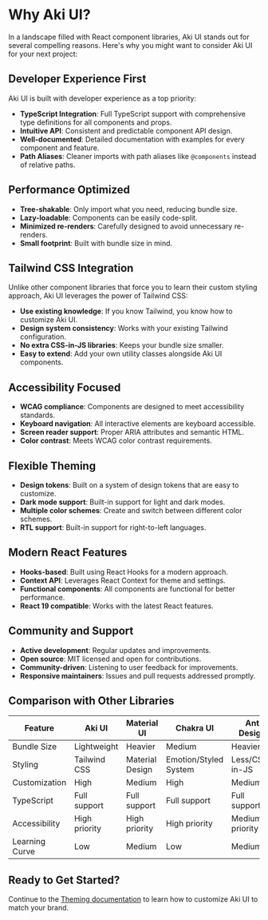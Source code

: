 # Why Aki UI?

In a landscape filled with React component libraries, Aki UI stands out for several compelling reasons. Here's why you might want to consider Aki UI for your next project:

## Developer Experience First

Aki UI is built with developer experience as a top priority:

- **TypeScript Integration**: Full TypeScript support with comprehensive type definitions for all components and props.
- **Intuitive API**: Consistent and predictable component API design.
- **Well-documented**: Detailed documentation with examples for every component and feature.
- **Path Aliases**: Cleaner imports with path aliases like `@components` instead of relative paths.

## Performance Optimized

- **Tree-shakable**: Only import what you need, reducing bundle size.
- **Lazy-loadable**: Components can be easily code-split.
- **Minimized re-renders**: Carefully designed to avoid unnecessary re-renders.
- **Small footprint**: Built with bundle size in mind.

## Tailwind CSS Integration

Unlike other component libraries that force you to learn their custom styling approach, Aki UI leverages the power of Tailwind CSS:

- **Use existing knowledge**: If you know Tailwind, you know how to customize Aki UI.
- **Design system consistency**: Works with your existing Tailwind configuration.
- **No extra CSS-in-JS libraries**: Keeps your bundle size smaller.
- **Easy to extend**: Add your own utility classes alongside Aki UI components.

## Accessibility Focused

- **WCAG compliance**: Components are designed to meet accessibility standards.
- **Keyboard navigation**: All interactive elements are keyboard accessible.
- **Screen reader support**: Proper ARIA attributes and semantic HTML.
- **Color contrast**: Meets WCAG color contrast requirements.

## Flexible Theming

- **Design tokens**: Built on a system of design tokens that are easy to customize.
- **Dark mode support**: Built-in support for light and dark modes.
- **Multiple color schemes**: Create and switch between different color schemes.
- **RTL support**: Built-in support for right-to-left languages.

## Modern React Features

- **Hooks-based**: Built using React Hooks for a modern approach.
- **Context API**: Leverages React Context for theme and settings.
- **Functional components**: All components are functional for better performance.
- **React 19 compatible**: Works with the latest React features.

## Community and Support

- **Active development**: Regular updates and improvements.
- **Open source**: MIT licensed and open for contributions.
- **Community-driven**: Listening to user feedback for improvements.
- **Responsive maintainers**: Issues and pull requests addressed promptly.

## Comparison with Other Libraries

| Feature | Aki UI | Material UI | Chakra UI | Ant Design |
|---------|--------|-------------|-----------|------------|
| Bundle Size | Lightweight | Heavier | Medium | Heavier |
| Styling | Tailwind CSS | Material Design | Emotion/Styled System | Less/CSS-in-JS |
| Customization | High | Medium | High | Medium |
| TypeScript | Full support | Full support | Full support | Full support |
| Accessibility | High priority | High priority | High priority | Medium priority |
| Learning Curve | Low | Medium | Low | Medium |

## Ready to Get Started?

Continue to the [Theming documentation](./theming.md) to learn how to customize Aki UI to match your brand.
